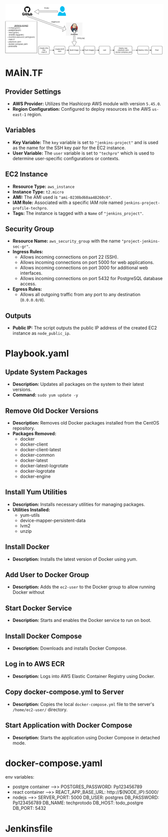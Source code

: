 ![resim](jenkinsproject.png)

# MAİN.TF

## Provider Settings

- **AWS Provider:** Utilizes the Hashicorp AWS module with version `5.45.0`.
- **Region Configuration:** Configured to deploy resources in the AWS `us-east-1` region.

## Variables

- **Key Variable:** The `key` variable is set to `"jenkins-project"` and is used as the name for the SSH key pair for the EC2 instance.
- **User Variable:** The `user` variable is set to `"techpro"` which is used to determine user-specific configurations or contexts.

## EC2 Instance

- **Resource Type:** `aws_instance`
- **Instance Type:** `t2.micro`
- **AMI:** The AMI used is `"ami-0230bd60aa48260c6"`.
- **IAM Role:** Associated with a specific IAM role named `jenkins-project-profile-techpro`.
- **Tags:** The instance is tagged with a `Name` of `"jenkins_project"`.

## Security Group

- **Resource Name:** `aws_security_group` with the name `"project-jenkins-sec-gr"`.
- **Ingress Rules:**
  - Allows incoming connections on port 22 (SSH).
  - Allows incoming connections on port 5000 for web applications.
  - Allows incoming connections on port 3000 for additional web interfaces.
  - Allows incoming connections on port 5432 for PostgreSQL database access.
- **Egress Rules:**
  - Allows all outgoing traffic from any port to any destination (`0.0.0.0/0`).

## Outputs

- **Public IP:** The script outputs the public IP address of the created EC2 instance as `node_public_ip`.




# Playbook.yaml


## Update System Packages
- **Description:** Updates all packages on the system to their latest versions.
- **Command:** `sudo yum update -y`

## Remove Old Docker Versions
- **Description:** Removes old Docker packages installed from the CentOS repository.
- **Packages Removed:**
  - docker
  - docker-client
  - docker-client-latest
  - docker-common
  - docker-latest
  - docker-latest-logrotate
  - docker-logrotate
  - docker-engine

## Install Yum Utilities
- **Description:** Installs necessary utilities for managing packages.
- **Utilities Installed:**
  - yum-utils
  - device-mapper-persistent-data
  - lvm2
  - unzip

## Install Docker
- **Description:** Installs the latest version of Docker using yum.

## Add User to Docker Group
- **Description:** Adds the `ec2-user` to the Docker group to allow running Docker without 

## Start Docker Service
- **Description:** Starts and enables the Docker service to run on boot.

## Install Docker Compose
- **Description:** Downloads and installs Docker Compose.

## Log in to AWS ECR
- **Description:** Logs into AWS Elastic Container Registry using Docker.


## Copy docker-compose.yml to Server
- **Description:** Copies the local `docker-compose.yml` file to the server's `/home/ec2-user/` directory.

## Start Application with Docker Compose
- **Description:** Starts the application using Docker Compose in detached mode.

# docker-compose.yaml
env variables: 
- postgre container -->> POSTGRES_PASSWORD: Pp123456789
- react container -->> REACT_APP_BASE_URL: http://${NODE_IP}:5000/
- nodejs -->>
            SERVER_PORT: 5000
            DB_USER: postgres
            DB_PASSWORD: Pp123456789
            DB_NAME: techprotodo
            DB_HOST: todo_postgre
            DB_PORT: 5432

# Jenkinsfile